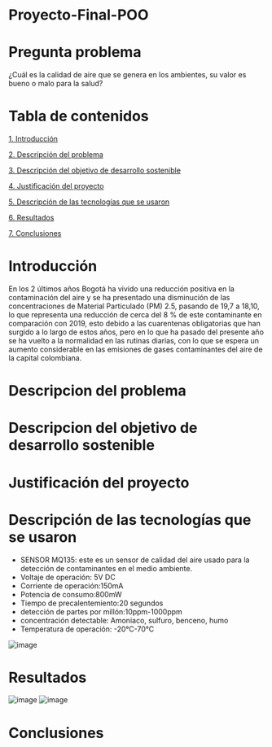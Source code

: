 # Proyecto-Final-POO
# Pregunta problema
¿Cuál es la calidad de aire que se genera en los ambientes, su valor es bueno o malo para la salud?
# Tabla de contenidos  
[1. Introducción](#introduccion)

[2. Descripción del problema](#descripcion-del-problema)

[3. Descripción del objetivo de desarrollo sostenible](descripcion-del-objetivo-de-desarrollo-sostenible)

[4. Justificación del proyecto](#justificacion-del-proyecto)

[5. Descripción de las tecnologías que se usaron](#descripcion-de-las-tecnologias-que-se-usaron)

[6. Resultados](#resultados)

[7. Conclusiones](#conclusiones)

# Introducción
En los 2 últimos años Bogotá ha vivido una reducción positiva en la contaminación del aire y se ha presentado una disminución de las concentraciones de Material Particulado (PM) 2.5, pasando de 19,7 a 18,10, lo que representa una reducción de cerca del 8 % de este contaminante en comparación con 2019, esto debido a las cuarentenas obligatorias que han surgido a lo largo de estos años, pero en lo que ha pasado del presente año se ha vuelto a la normalidad en las rutinas diarias, con lo que se espera un aumento considerable en las emisiones de gases contaminantes del aire de la capital colombiana.

# Descripcion del problema

# Descripcion del objetivo de desarrollo sostenible

# Justificación del proyecto

# Descripción de las tecnologías que se usaron
- SENSOR MQ135: este es un sensor de calidad del aire usado para la detección de contaminantes en el medio ambiente.
- Voltaje de operación: 5V DC
- Corriente de operación:150mA
- Potencia de consumo:800mW
- Tiempo de precalentemiento:20 segundos
- detección de partes por millón:10ppm-1000ppm
- concentración detectable: Amoniaco,  sulfuro, benceno, humo
- Temperatura de operación: -20°C-70°C

![image](https://user-images.githubusercontent.com/99050162/160036353-e0563f85-96c9-4207-8839-f6c0e807b8a8.png)

# Resultados
![image](https://user-images.githubusercontent.com/99050162/160036162-550aa2fe-419a-48b8-8be2-f6e80cfafc47.png)
![image](https://user-images.githubusercontent.com/99050162/160036688-bf684600-3c3d-4d84-b6ac-f0ab3fdb0b5e.png)

# Conclusiones
